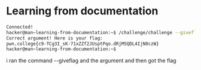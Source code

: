 # Learning from documentation 

```bash
Connected!
hacker@man~learning-from-documentation:~$ /challenge/challenge --giveflag
Correct argument! Here is your flag:
pwn.college{c9-TCg3I_sK-71xZZf2JUsptPqo.dRjM5QDL4IjN0czW}
hacker@man~learning-from-documentation:~$
```

i ran the command --giveflag and the argument and then got the flag
